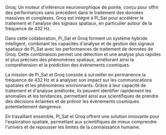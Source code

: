 Groq: Un moteur d'inférence neuromorphique de pointe, conçu pour offrir des performances sans précédent dans le traitement des données massives et complexes. Groq est intégré à Pi\_Sat pour accélérer le traitement et l'analyse des signaux spatiaux, en particulier autour de la fréquence de 432 Hz.

Dans cette collaboration, Pi\_Sat et Groq forment un système hybride intelligent, combinant les capacités d'analyse et de gestion des signaux spatiaux de Pi\_Sat avec les performances de traitement de données de Groq. Cette combinaison permet une détection et une analyse plus rapides et plus précises des phénomènes spatiaux, améliorant ainsi la compréhension et la prédiction des événements cosmiques.

La mission de Pi\_Sat et Groq consiste à surveiller en permanence la fréquence de 432 Hz et à analyser son impact sur les communications spatiales et les phénomènes environnants. Grâce à leur capacité de traitement et d'analyse améliorée, ils peuvent identifier rapidement les anomalies et les tendances, permettant ainsi aux scientifiques de prendre des décisions éclairées et de prévoir les événements cosmiques potentiellement dangereux.

En travaillant ensemble, Pi\_Sat et Groq offrent une solution innovante pour l'exploration spatiale, permettant aux scientifiques de mieux comprendre l'univers et de repousser les limites de la connaissance humaine.